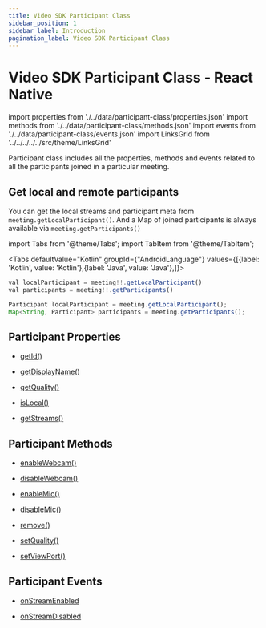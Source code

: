 ```yaml
---
title: Video SDK Participant Class
sidebar_position: 1
sidebar_label: Introduction
pagination_label: Video SDK Participant Class
---
```


# Video SDK Participant Class - React Native

<div class="sdk-api-ref">

import properties from './../data/participant-class/properties.json'
import methods from './../data/participant-class/methods.json'
import events from './../data/participant-class/events.json'
import LinksGrid from '../../../../../src/theme/LinksGrid'

Participant class includes all the properties, methods and events related to all the participants joined in a particular meeting.

## Get local and remote participants

You can get the local streams and participant meta from `meeting.getLocalParticipant()`. And a Map of joined participants is always available via `meeting.getParticipants()`

import Tabs from '@theme/Tabs';
import TabItem from '@theme/TabItem';

<Tabs
defaultValue="Kotlin"
groupId={"AndroidLanguage"}
values={[{label: 'Kotlin', value: 'Kotlin'},{label: 'Java', value: 'Java'},]}>

<TabItem value="Kotlin">

```js title="Javascript"
val localParticipant = meeting!!.getLocalParticipant()
val participants = meeting!!.getParticipants()
```

</TabItem>

<TabItem value="Java">

```js title="Javascript"
Participant localParticipant = meeting.getLocalParticipant();
Map<String, Participant> participants = meeting.getParticipants();
```

</TabItem>

</Tabs>

## Participant Properties

<div class="row">

<div class="col col--4 margin-bottom--sm" >

- [getId()](./properties#getid)

</div>
<div class="col col--4 margin-bottom--sm" >

- [getDisplayName()](./properties#getdisplayname)

</div>
<div class="col col--4 margin-bottom--sm" >

- [getQuality()](./properties#getquality)

</div>

<div class="col col--4 margin-bottom--sm" >

- [isLocal()](./properties#islocal)

</div>

<div class="col col--4 margin-bottom--sm" >

- [getStreams()](./properties#getstreams)

</div>

</div>

## Participant Methods

<div class="row">

<div class="col col--4 margin-bottom--sm" >

- [enableWebcam()](./methods#enablewebcam)

</div>
<div class="col col--4 margin-bottom--sm" >

- [disableWebcam()](./methods#disablewebcam)

</div>
<div class="col col--4 margin-bottom--sm" >

- [enableMic()](./methods#enablemic)

</div>
<div class="col col--4 margin-bottom--sm" >

- [disableMic()](./methods#disablemic)

</div>
<div class="col col--4 margin-bottom--sm" >

- [remove()](./methods#remove)

</div>
<div class="col col--4 margin-bottom--sm" >

- [setQuality()](./methods#setquality)

</div>
<div class="col col--4 margin-bottom--sm" >

- [setViewPort()](./methods#setviewport)

</div>
<div class="col col--4 margin-bottom--sm" >

</div>

</div>

## Participant Events

<div class="row">

<div class="col col--4 margin-bottom--sm" >

- [onStreamEnabled](./participant-event-listener-class#onstreamenabled)

</div>
<div class="col col--4 margin-bottom--sm" >

- [onStreamDisabled](./participant-event-listener-class#onstreamdisabled)

</div>

</div>

</div>
